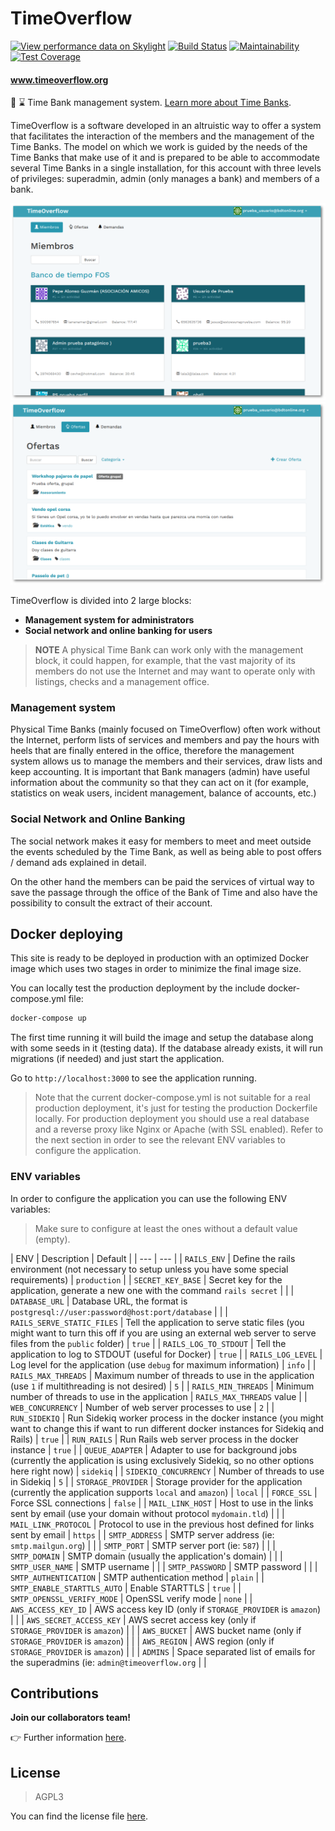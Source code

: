 # TimeOverflow
[![View performance data on Skylight](https://badges.skylight.io/typical/grDTNuzZRnyu.svg)](https://oss.skylight.io/app/applications/grDTNuzZRnyu)
[![Build Status](https://github.com/coopdevs/timeoverflow/actions/workflows/ci.yml/badge.svg?branch=develop)](https://github.com/coopdevs/timeoverflow/actions)
[![Maintainability](https://api.codeclimate.com/v1/badges/f82c6d98a2441c84f2ef/maintainability)](https://codeclimate.com/github/coopdevs/timeoverflow/maintainability)
[![Test Coverage](https://api.codeclimate.com/v1/badges/f82c6d98a2441c84f2ef/test_coverage)](https://codeclimate.com/github/coopdevs/timeoverflow/test_coverage)

#### www.timeoverflow.org

:bank: :hourglass: Time Bank management system. [Learn more about Time Banks](http://www.bdtonline.org/).

TimeOverflow is a software developed in an altruistic way to offer a system that
facilitates the interaction of the members and the management of the Time Banks.
The model on which we work is guided by the needs of the Time Banks that make use
of it and is prepared to be able to accommodate several Time Banks in a single installation,
for this account with three levels of privileges: superadmin, admin (only manages a bank)
and members of a bank.

![Users list](docs/images/usuarios.png)
![Offers list](docs/images/ofertas.png)

TimeOverflow is divided into 2 large blocks:

* **Management system for administrators**
* **Social network and online banking for users**

> **NOTE** A physical Time Bank can work only with the management block, it could happen, for example, that the vast majority of its members do not use the Internet and may want to operate only with listings, checks and a management office.

### Management system

Physical Time Banks (mainly focused on TimeOverflow) often work without the Internet, perform
lists of services and members and pay the hours with heels that are finally entered in the office, therefore
the management system allows us to manage the members and their services, draw lists and keep accounting.
It is important that Bank managers (admin) have useful information about the community so that they can act on it
(for example, statistics on weak users, incident management, balance of accounts, etc.)

### Social Network and Online Banking

The social network makes it easy for members to meet and meet outside the events scheduled by the Time Bank,
as well as being able to post offers / demand ads explained in detail.

On the other hand the members can be paid the services of virtual way to save the passage through the office of the Bank
of Time and also have the possibility to consult the extract of their account.

## Docker deploying

This site is ready to be deployed in production with an optimized Docker image which uses two stages in order to minimize the final image size.

You can locally test the production deployment by the include docker-compose.yml file:

```bash
docker-compose up
```

The first time running it will build the image and setup the database along with some seeds in it (testing data). If the database already exists, it will run migrations (if needed) and just start the application.

Go to `http://localhost:3000` to see the application running.

> Note that the current docker-compose.yml is not suitable for a real production deployment, it's just for testing the production Dockerfile locally.
> For production deployment you should use a real database and a reverse proxy like Nginx or Apache (with SSL enabled).
> Refer to the next section in order to see the relevant ENV variables to configure the application.

### ENV variables

In order to configure the application you can use the following ENV variables:

> Make sure to configure at least the ones without a default value (empty).

| ENV | Description | Default |
| --- | --- |
| `RAILS_ENV` | Define the rails environment (not necessary to setup unless you have some special requirements) | `production` |
| `SECRET_KEY_BASE` | Secret key for the application, generate a new one with the command `rails secret` | |
| `DATABASE_URL` | Database URL, the format is `postgresql://user:password@host:port/database` | |
| `RAILS_SERVE_STATIC_FILES` | Tell the application to serve static files (you might want to turn this off if you are using an external web server to serve files from the `public` folder) | `true` |
| `RAILS_LOG_TO_STDOUT` | Tell the application to log to STDOUT (useful for Docker) | `true` |
| `RAILS_LOG_LEVEL` | Log level for the application (use `debug` for maximum information) | `info` |
| `RAILS_MAX_THREADS` | Maximum number of threads to use in the application (use `1` if multithreading is not desired) | `5` |
| `RAILS_MIN_THREADS` | Minimum number of threads to use in the application | `RAILS_MAX_THREADS` value |
| `WEB_CONCURRENCY` | Number of web server processes to use | `2` |
| `RUN_SIDEKIQ` | Run Sidekiq worker process in the docker instance (you might want to change this if want to run different docker instances for Sidekiq and Rails) | `true` |
| `RUN_RAILS` | Run Rails web server process in the docker instance | `true` |
| `QUEUE_ADAPTER` | Adapter to use for background jobs (currently the application is using exclusively Sidekiq, so no other options here right now) | `sidekiq` |
| `SIDEKIQ_CONCURRENCY` | Number of threads to use in Sidekiq | `5` |
| `STORAGE_PROVIDER` | Storage provider for the application (currently the application supports `local` and `amazon`) | `local` |
| `FORCE_SSL` | Force SSL connections | `false` |
| `MAIL_LINK_HOST` | Host to use in the links sent by email (use your domain without protocol `mydomain.tld`) | |
| `MAIL_LINK_PROTOCOL` | Protocol to use in the previous host defined for links sent by email | `https` |
| `SMTP_ADDRESS` | SMTP server address (ie: `smtp.mailgun.org`) | |
| `SMTP_PORT` | SMTP server port (ie: `587`) | |
| `SMTP_DOMAIN` | SMTP domain (usually the application's domain) | |
| `SMTP_USER_NAME` | SMTP username | |
| `SMTP_PASSWORD` | SMTP password | |
| `SMTP_AUTHENTICATION` | SMTP authentication method | `plain` |
| `SMTP_ENABLE_STARTTLS_AUTO` | Enable STARTTLS | `true` |
| `SMTP_OPENSSL_VERIFY_MODE` | OpenSSL verify mode | `none` |
| `AWS_ACCESS_KEY_ID` | AWS access key ID (only if `STORAGE_PROVIDER` is `amazon`) | |
| `AWS_SECRET_ACCESS_KEY` | AWS secret access key (only if `STORAGE_PROVIDER` is `amazon`) | |
| `AWS_BUCKET` | AWS bucket name (only if `STORAGE_PROVIDER` is `amazon`) | |
| `AWS_REGION` | AWS region (only if `STORAGE_PROVIDER` is `amazon`) | |
| `ADMINS` | Space separated list of emails for the superadmins (ie: `admin@timeoverflow.org` | | 


## Contributions

**Join our collaborators team!**

:point_right: Further information [here](CONTRIBUTING.md).

## License

> AGPL3

You can find the license file [here](LICENSE).

